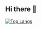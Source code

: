 ## Hi there 👋

[![Top Langs](https://github-readme-stats.vercel.app/api/top-langs/?username=NanaFujishima&layout=compact&theme=dracula)](https://github.com/anuraghazra/github-readme-stats)


<!--
**NanaFujishima/NanaFujishima** is a ✨ _special_ ✨ repository because its `README.md` (this file) appears on your GitHub profile.

Here are some ideas to get you started:

- 🔭 I’m currently working on ...
- 🌱 I’m currently learning ...
- 👯 I’m looking to collaborate on ...
- 🤔 I’m looking for help with ...
- 💬 Ask me about ...
- 📫 How to reach me: ...
- 😄 Pronouns: ...
- ⚡ Fun fact: ...
-->

